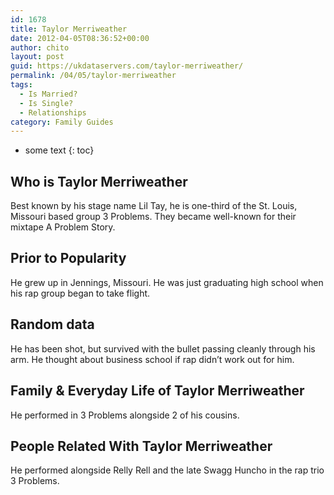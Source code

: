 ```yaml
---
id: 1678
title: Taylor Merriweather
date: 2012-04-05T08:36:52+00:00
author: chito
layout: post
guid: https://ukdataservers.com/taylor-merriweather/
permalink: /04/05/taylor-merriweather
tags:
  - Is Married?
  - Is Single?
  - Relationships
category: Family Guides
---
```


* some text
{: toc}
          
          
## Who is  Taylor Merriweather
                  
                  
                  
Best known by his stage name Lil Tay, he is one-third of the St. Louis, Missouri based group 3 Problems. They became well-known for their mixtape A Problem Story. 
                  
                
                
                
## Prior to Popularity 
                  
                  
                  
He grew up in Jennings, Missouri. He was just graduating high school when his rap group began to take flight. 
                  
                
                
                
## Random data 
                  
                  
                  
He has been shot, but survived with the bullet passing cleanly through his arm. He thought about business school if rap didn&#8217;t work out for him. 
                  
                
                
                
## Family & Everyday Life of Taylor Merriweather
                  
                  
                  
He performed in 3 Problems alongside 2 of his cousins. 
                  
                
                
                
## People Related With  Taylor Merriweather
                  
                  
                  
He performed alongside Relly Rell and the late Swagg Huncho in the rap trio 3 Problems. 
                  
                
              
            
          
          
          
    
    
  
